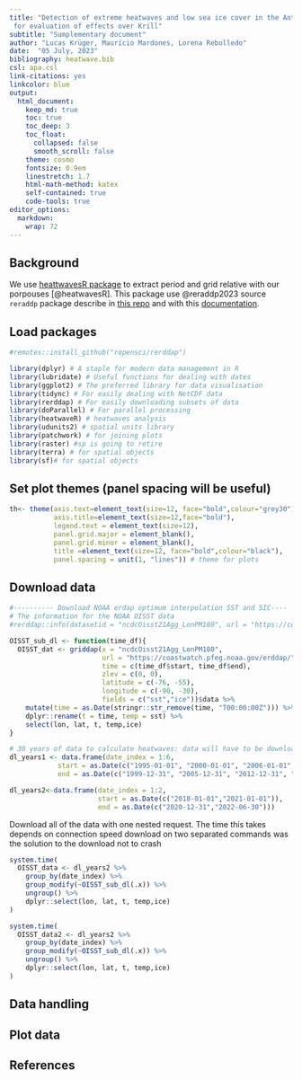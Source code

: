 ```yaml
---
title: "Detection of extreme heatwaves and low sea ice cover in the Antarctic Peninsula
 for evaluation of effects over Krill"
subtitle: "Sumplementary document"
author: "Lucas Krüger, Maurício Mardones, Lorena Rebolledo"
date:  "05 July, 2023"
bibliography: heatwave.bib
csl: apa.csl
link-citations: yes
linkcolor: blue
output:
  html_document:
    keep_md: true
    toc: true
    toc_deep: 3
    toc_float:
      collapsed: false
      smooth_scroll: false
    theme: cosmo
    fontsize: 0.9em
    linestretch: 1.7
    html-math-method: katex
    self-contained: true
    code-tools: true
editor_options: 
  markdown: 
    wrap: 72
---
```




## Background

We use [heattwavesR package](https://robwschlegel.github.io/heatwaveR/index.html) to extract period and grid relative with our porpouses [@heatwavesR]. This package use @reraddp2023 source `reraddp` package describe in [this repo](https://github.com/ropensci/rerddap) and with this [documentation](https://cran.r-project.org/web/packages/rerddap/rerddap.pdf).


## Load packages


```r
#remotes::install_github("ropensci/rerddap")

library(dplyr) # A staple for modern data management in R
library(lubridate) # Useful functions for dealing with dates
library(ggplot2) # The preferred library for data visualisation
library(tidync) # For easily dealing with NetCDF data
library(rerddap) # For easily downloading subsets of data
library(doParallel) # For parallel processing
library(heatwaveR) # heatwaves analysis
library(udunits2) # spatial units library
library(patchwork) # for joining plots
library(raster) #sp is going to retire
library(terra) # for spatial objects
library(sf)# for spatial objects
```

## Set plot themes (panel spacing will be useful)



```r
th<- theme(axis.text=element_text(size=12, face="bold",colour="grey30"),
           axis.title=element_text(size=12,face="bold"),
           legend.text = element_text(size=12),
           panel.grid.major = element_blank(),
           panel.grid.minor = element_blank(),
           title =element_text(size=12, face="bold",colour="black"),
           panel.spacing = unit(1, "lines")) # theme for plots
```


## Download data


```r
#---------- Download NOAA erdap optimum interpolation SST and SIC----
# The information for the NOAA OISST data
#rerddap::info(datasetid = "ncdcOisst21Agg_LonPM180", url = "https://coastwatch.pfeg.noaa.gov/erddap/")

OISST_sub_dl <- function(time_df){
  OISST_dat <- griddap(x = "ncdcOisst21Agg_LonPM180", 
                       url = "https://coastwatch.pfeg.noaa.gov/erddap/", 
                       time = c(time_df$start, time_df$end), 
                       zlev = c(0, 0),
                       latitude = c(-76, -55),
                       longitude = c(-90, -30),
                       fields = c("sst","ice"))$data %>% 
    mutate(time = as.Date(stringr::str_remove(time, "T00:00:00Z"))) %>% 
    dplyr::rename(t = time, temp = sst) %>% 
    select(lon, lat, t, temp,ice) 
}

# 30 years of data to calculate heatwaves: data will have to be downloaded each 5 years
dl_years1 <- data.frame(date_index = 1:6,
            start = as.Date(c("1995-01-01", "2000-01-01", "2006-01-01", "2013-01-01","2019-01-01","2021-01-01")),
            end = as.Date(c("1999-12-31", "2005-12-31", "2012-12-31", "2018-12-31","2020-12-31","2022-12-31")))

dl_years2<-data.frame(date_index = 1:2,
                      start = as.Date(c("2018-01-01","2021-01-01")),
                      end = as.Date(c("2020-12-31","2022-06-30")))
```


Download all of the data with one nested request. 
The time this takes depends on connection speed download on two separated commands was the solution to the download not to crash




```r
system.time(
  OISST_data <- dl_years2 %>% 
    group_by(date_index) %>% 
    group_modify(~OISST_sub_dl(.x)) %>% 
    ungroup() %>% 
    dplyr::select(lon, lat, t, temp,ice)
) 

system.time(
  OISST_data2 <- dl_years2 %>% 
    group_by(date_index) %>% 
    group_modify(~OISST_sub_dl(.x)) %>% 
    ungroup() %>% 
    dplyr::select(lon, lat, t, temp,ice)
) 
```

## Data handling

## Plot data

## References

